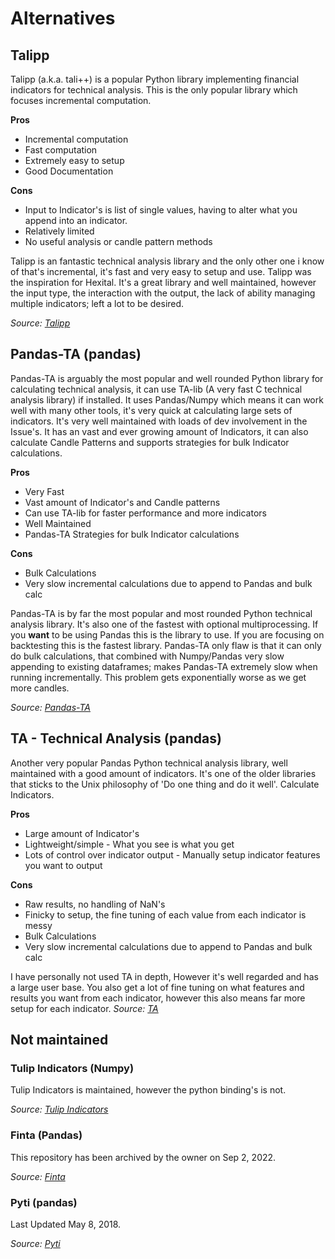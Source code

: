 # Alternatives

## Talipp
Talipp (a.k.a. tali++) is a popular Python library implementing financial indicators for technical analysis. This is the only popular library which focuses incremental computation.

**Pros**

- Incremental computation
- Fast computation
- Extremely easy to setup
- Good Documentation

**Cons**

- Input to Indicator's is list of single values, having to alter what you append into an indicator.
- Relatively limited
- No useful analysis or candle pattern methods

Talipp is an fantastic technical analysis library and the only other one i know of that's incremental, it's fast and very easy to setup and use. Talipp was the inspiration for Hexital. It's a great library and well maintained, however the input type, the interaction with the output, the lack of ability managing multiple indicators; left a lot to be desired.


*Source: [Talipp](https://nardew.github.io/talipp/latest/)*


## Pandas-TA (pandas)
Pandas-TA is arguably the most popular and well rounded Python library for calculating technical analysis, it can use TA-lib (A very fast C technical analysis library) if installed. It uses Pandas/Numpy which means it can work well with many other tools, it's very quick at calculating large sets of indicators. It's very well maintained with loads of dev involvement in the Issue's. It has an vast and ever growing amount of Indicators, it can also calculate Candle Patterns and supports strategies for bulk Indicator calculations.

**Pros**

- Very Fast
- Vast amount of Indicator's and Candle patterns
- Can use TA-lib for faster performance and more indicators
- Well Maintained
- Pandas-TA Strategies for bulk Indicator calculations

**Cons**

- Bulk Calculations
- Very slow incremental calculations due to append to Pandas and bulk calc

Pandas-TA is by far the most popular and most rounded Python technical analysis library. It's also one of the fastest with optional multiprocessing. If you **want** to be using Pandas this is the library to use. If you are focusing on backtesting this is the fastest library. Pandas-TA only flaw is that it can only do bulk calculations, that combined with Numpy/Pandas very slow appending to existing dataframes; makes Pandas-TA extremely slow when running incrementally. This problem gets exponentially worse as we get more candles.

*Source: [Pandas-TA](https://github.com/twopirllc/pandas-ta)*


## TA - Technical Analysis (pandas)
Another very popular Pandas Python technical analysis library, well maintained with a good amount of indicators. It's one of the older libraries that sticks to the Unix philosophy of 'Do one thing and do it well'. Calculate Indicators.

**Pros**

- Large amount of Indicator's
- Lightweight/simple - What you see is what you get
- Lots of control over indicator output - Manually setup indicator features you want to output

**Cons**

- Raw results, no handling of NaN's
- Finicky to setup, the fine tuning of each value from each indicator is messy
- Bulk Calculations
- Very slow incremental calculations due to append to Pandas and bulk calc


I have personally not used TA in depth, However it's well regarded and has a large user base. You also get a lot of fine tuning on what features and results you want from each indicator, however this also means far more setup for each indicator.
*Source: [TA](https://github.com/bukosabino/ta)*

## Not maintained

### Tulip Indicators (Numpy)
Tulip Indicators is maintained, however the python binding's is not.

*Source: [Tulip Indicators](https://tulipindicators.org/)*

### Finta (Pandas)
This repository has been archived by the owner on Sep 2, 2022.

*Source: [Finta](https://github.com/peerchemist/finta)*

### Pyti (pandas)
Last Updated May 8, 2018.

*Source: [Pyti](https://github.com/kylejusticemagnuson/pyti)*